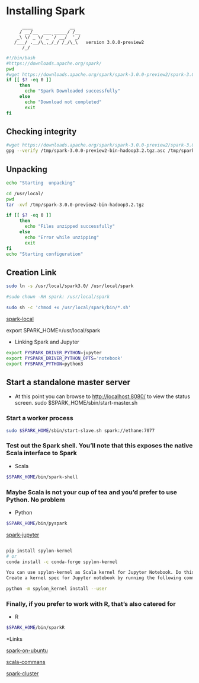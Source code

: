 # Installing Spark

```ascii
      ____              __
     / __/__  ___ _____/ /__
    _\ \/ _ \/ _ `/ __/  '_/
   /___/ .__/\_,_/_/ /_/\_\   version 3.0.0-preview2
      /_/
```

```bash
#!/bin/bash
#https://downloads.apache.org/spark/
pwd
#wget https://downloads.apache.org/spark/spark-3.0.0-preview2/spark-3.0.0-preview2-bin-hadoop3.2.tgz -P /tmp
if [[ $? -eq 0 ]]
     then
       echo "Spark Downloaded successfully"
     else
       echo "Download not completed"
       exit
fi
```

## Checking integrity

```bash
#wget https://downloads.apache.org/spark/spark-3.0.0-preview2/spark-3.0.0-preview2-bin-hadoop3.2.tgz.asc -P /tmp
gpg --verify /tmp/spark-3.0.0-preview2-bin-hadoop3.2.tgz.asc /tmp/spark-3.0.0-preview2-bin-hadoop3.2.tgz
```

## Unpacking

```bash
echo "Starting  unpacking"

cd /usr/local/
pwd
tar -xvf /tmp/spark-3.0.0-preview2-bin-hadoop3.2.tgz

if [[ $? -eq 0 ]]
     then
       echo "Files unzipped successfully"
     else
       echo "Error while unzipping"
       exit
fi
echo "Starting configuration"
```

## Creation Link

```bash
sudo ln -s /usr/local/spark3.0/ /usr/local/spark

#sudo chown -RH spark: /usr/local/spark

sudo sh -c 'chmod +x /usr/local/spark/bin/*.sh'

```

[spark-local](http://localhost:8080/)

export SPARK_HOME=/usr/local/spark

* Linking Spark and Jupyter

```bash
export PYSPARK_DRIVER_PYTHON=jupyter
export PYSPARK_DRIVER_PYTHON_OPTS='notebook'
export PYSPARK_PYTHON=python3


```

## Start a standalone master server

* At this point you can browse to <http://localhost:8080/> to view the status screen.
sudo $SPARK_HOME/sbin/start-master.sh

### Start a worker process

```bash
sudo $SPARK_HOME/sbin/start-slave.sh spark://ethane:7077
```

### Test out the Spark shell. You’ll note that this exposes the native Scala interface to Spark

* Scala

```bash
$SPARK_HOME/bin/spark-shell
```

### Maybe Scala is not your cup of tea and you’d prefer to use Python. No problem

* Python

```bash
$SPARK_HOME/bin/pyspark
```

[spark-jupyter](https://medium.com/@am.benatmane/setting-up-a-spark-environment-with-jupyter-notebook-and-apache-zeppelin-on-ubuntu-e12116d6539e)

```bash

pip install spylon-kernel
# or
conda install -c conda-forge spylon-kernel

You can use spylon-kernel as Scala kernel for Jupyter Notebook. Do this when you want to work with Spark in Scala with a bit of Python code mixed in.
Create a kernel spec for Jupyter notebook by running the following command:

python -m spylon_kernel install --user

```

### Finally, if you prefer to work with R, that’s also catered for

* R

```bash
$SPARK_HOME/bin/sparkR
```

*Links

[spark-on-ubuntu](https://datawookie.netlify.app/blog/2017/07/installing-spark-on-ubuntu/)

[scala-commans](https://data-flair.training/blogs/scala-spark-shell-commands/)

[spark-cluster](https://www.tutorialkart.com/apache-spark/how-to-setup-an-apache-spark-cluster/)




